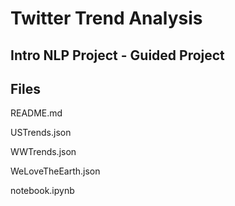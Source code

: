 # Twitter Trend Analysis

## Intro NLP Project - Guided Project

## Files
README.md

USTrends.json

WWTrends.json

WeLoveTheEarth.json

notebook.ipynb
